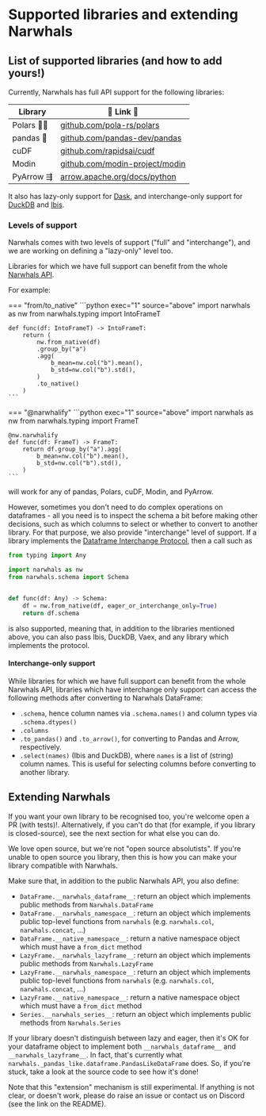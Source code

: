 # Supported libraries and extending Narwhals

## List of supported libraries (and how to add yours!)

Currently, Narwhals has full API support for the following libraries:

| Library  | 🔗 Link 🔗 |
| ------------- | ------------- |
| ️Polars 🐻‍❄️ | [github.com/pola-rs/polars](https://github.com/pola-rs/polars) |
| pandas 🐼 |  [github.com/pandas-dev/pandas](https://github.com/pandas-dev/pandas) |
| cuDF | [github.com/rapidsai/cudf](https://github.com/rapidsai/cudf) |
| Modin | [github.com/modin-project/modin](https://github.com/modin-project/modin) |
| PyArrow ⇶ | [arrow.apache.org/docs/python](https://arrow.apache.org/docs/python/index.html) |

It also has lazy-only support for [Dask](https://github.com/dask/dask), and interchange-only support
for [DuckDB](https://github.com/duckdb/duckdb) and [Ibis](https://github.com/ibis-project/ibis).

### Levels of support

Narwhals comes with two levels of support ("full" and "interchange"), and we are working on defining
a "lazy-only" level too.

Libraries for which we have full support can benefit from the whole
[Narwhals API](https://narwhals-dev.github.io/narwhals/api-reference/).

For example:

=== "from/to_native"
    ```python exec="1" source="above"
    import narwhals as nw
    from narwhals.typing import IntoFrameT


    def func(df: IntoFrameT) -> IntoFrameT:
        return (
            nw.from_native(df)
            .group_by("a")
            .agg(
                b_mean=nw.col("b").mean(),
                b_std=nw.col("b").std(),
            )
            .to_native()
        )
    ```

=== "@narwhalify"
    ```python exec="1" source="above"
    import narwhals as nw
    from narwhals.typing import FrameT


    @nw.narwhalify
    def func(df: FrameT) -> FrameT:
        return df.group_by("a").agg(
            b_mean=nw.col("b").mean(),
            b_std=nw.col("b").std(),
        )
    ```

will work for any of pandas, Polars, cuDF, Modin, and PyArrow.

However, sometimes you don't need to do complex operations on dataframes - all you need
is to inspect the schema a bit before making other decisions, such as which columns to
select or whether to convert to another library. For that purpose, we also provide "interchange"
level of support. If a library implements the
[Dataframe Interchange Protocol](https://data-apis.org/dataframe-protocol/latest/), then
a call such as

```python exec="1" source="above"
from typing import Any

import narwhals as nw
from narwhals.schema import Schema


def func(df: Any) -> Schema:
    df = nw.from_native(df, eager_or_interchange_only=True)
    return df.schema
```

is also supported, meaning that, in addition to the libraries mentioned above, you can
also pass Ibis, DuckDB, Vaex, and any library which implements the protocol.

#### Interchange-only support

While libraries for which we have full support can benefit from the whole Narwhals API,
libraries which have interchange only support can access the following methods after 
converting to Narwhals DataFrame:

- `.schema`, hence column names via `.schema.names()` and column types via `.schema.dtypes()`
- `.columns`
- `.to_pandas()` and `.to_arrow()`, for converting to Pandas and Arrow, respectively.
- `.select(names)` (Ibis and DuckDB), where `names` is a list of (string) column names. This is useful for
  selecting columns before converting to another library.

## Extending Narwhals

If you want your own library to be recognised too, you're welcome open a PR (with tests)!.
Alternatively, if you can't do that (for example, if you library is closed-source), see
the next section for what else you can do.

We love open source, but we're not "open source absolutists". If you're unable to open
source you library, then this is how you can make your library compatible with Narwhals.

Make sure that, in addition to the public Narwhals API, you also define:

  - `DataFrame.__narwhals_dataframe__`: return an object which implements public methods
    from `Narwhals.DataFrame`
  - `DataFrame.__narwhals_namespace__`: return an object which implements public top-level
    functions from `narwhals` (e.g. `narwhals.col`, `narwhals.concat`, ...)
  - `DataFrame.__native_namespace__`: return a native namespace object which must have a
    `from_dict` method
  - `LazyFrame.__narwhals_lazyframe__`: return an object which implements public methods
    from `Narwhals.LazyFrame`
  - `LazyFrame.__narwhals_namespace__`: return an object which implements public top-level
    functions from `narwhals` (e.g. `narwhals.col`, `narwhals.concat`, ...)
  - `LazyFrame.__native_namespace__`: return a native namespace object which must have a
    `from_dict` method
  - `Series.__narwhals_series__`: return an object which implements public methods
    from `Narwhals.Series`

  If your library doesn't distinguish between lazy and eager, then it's OK for your dataframe
  object to implement both `__narwhals_dataframe__` and `__narwhals_lazyframe__`. In fact,
  that's currently what `narwhals._pandas_like.dataframe.PandasLikeDataFrame` does. So, if you're stuck,
  take a look at the source code to see how it's done!

Note that this "extension" mechanism is still experimental. If anything is not clear, or
doesn't work, please do raise an issue or contact us on Discord (see the link on the README).
